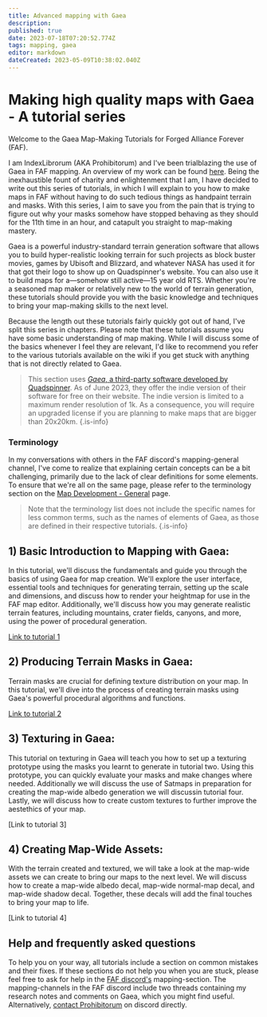 ```yaml
---
title: Advanced mapping with Gaea
description: 
published: true
date: 2023-07-18T07:20:52.774Z
tags: mapping, gaea
editor: markdown
dateCreated: 2023-05-09T10:38:02.040Z
---
```


# Making high quality maps with Gaea - A tutorial series

Welcome to the Gaea Map-Making Tutorials for Forged Alliance Forever (FAF).

I am IndexLibrorum (AKA Prohibitorum) and I've been trialblazing the use of Gaea in FAF mapping. An overview of my work can be found [here](https://forum.faforever.com/topic/6066/index-librorum-s-maps-assorted-projects-and-gaea-tutorials). Being the inexhaustible fount of charity and enlightenment that I am, I have decided to write out this series of tutorials, in which I will explain to you how to make maps in FAF without having to do such tedious things as handpaint terrain and masks. With this series, I aim to save you from the pain that is trying to figure out why your masks somehow have stopped behaving as they should for the 11th time in an hour, and catapult you straight to map-making mastery.

Gaea is a powerful industry-standard terrain generation software that allows you to build hyper-realistic looking terrain for such projects as block buster movies, games by Ubisoft and Blizzard, and whatever NASA has used it for that got their logo to show up on Quadspinner's website. You can also use it to build maps for a—somehow still active—15 year old RTS. Whether you're a seasoned map maker or relatively new to the world of terrain generation, these tutorials should provide you with the basic knowledge and techniques to bring your map-making skills to the next level.

Because the length out these tutorials fairly quickly got out of hand, I've split this series in  chapters. Please note that these tutorials assume you have some basic understanding of map making. While I will discuss some of the basics whenever I feel they are relevant, I'd like to recommend you refer to the various tutorials available on the wiki if you get stuck with anything that is not directly related to Gaea.

> This section uses [*Gaea*, a third-party software developed by Quadspinner](/en/https://quadspinner.com/). As of June 2023, they offer the indie version of their software for free on their website. The indie version is limited to a maximum render resolution of 1k. As a consequence, you will require an upgraded license if you are planning to make maps that are bigger than 20x20km.
{.is-info}

### Terminology
In my conversations with others in the FAF discord's mapping-general channel, I've come to realize that explaining certain concepts can be a bit challenging, primarily due to the lack of clear definitions for some elements. To ensure that we're all on the same page, please refer to the terminology section on the [Map Development - General](/en/Development/Mapping/) page.

>Note that the terminology list does not include the specific names for less common terms, such as the names of elements of Gaea, as those are defined in their respective tutorials.
{.is-info}

## 1) Basic Introduction to Mapping with Gaea:
In this tutorial, we'll discuss the fundamentals and guide you through the basics of using Gaea for map creation. We'll explore the user interface, essential tools and techniques for generating terrain, setting up the scale and dimensions, and discuss how to render your heightmap for use in the FAF map editor. Additionally, we'll discuss how you may generate realistic terrain features, including mountains, crater fields, canyons, and more, using the power of procedural generation.

[Link to tutorial 1](/en/Development/Mapping/Gaea/Basic-Introduction)

## 2) Producing Terrain Masks in Gaea:
Terrain masks are crucial for defining texture distribution on your map. In this tutorial, we'll dive into the process of creating terrain masks using Gaea's powerful procedural algorithms and functions.

[Link to tutorial 2](/en/Development/Mapping/Gaea/Terrain-Masks)

## 3) Texturing in Gaea:
This tutorial on texturing in Gaea will teach you how to set up a texturing prototype using the masks you learnt to generate in tutorial two. Using this prototype, you can quickly evaluate your masks and make changes where needed. Additionally we will discuss the use of Satmaps in preparation for creating the map-wide albedo generation we will discussin tutorial four. Lastly, we will discuss how to create custom textures to further improve the aestethics of your map.

[Link to tutorial 3]

## 4) Creating Map-Wide Assets:
With the terrain created and textured, we will take a look at the map-wide assets we can create to bring our maps to the next level. We will discuss how to create a map-wide albedo decal, map-wide normal-map decal, and map-wide shadow decal. Together, these decals will add the final touches to bring your map to life.

[Link to tutorial 4]

## Help and frequently asked questions
To help you on your way, all tutorials include a section on common mistakes and their fixes. If these sections do not help you when you are stuck, please feel free to ask for help in the [FAF discord's](https://discord.gg/SsxPZRbM) mapping-section. The mapping-channels in the FAF discord include two threads containing my research notes and comments on Gaea, which you might find useful. Alternatively, [contact Prohibitorum](https://discord.com/channels/@me/prohibitorum/) on discord directly.
